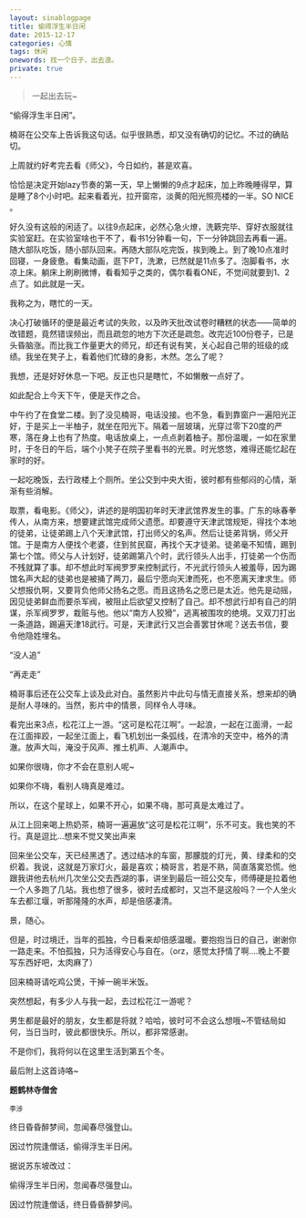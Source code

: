 ```yaml
---
layout: sinablogpage
title: 偷得浮生半日闲
date: 2015-12-17
categories: 心情 
tags: 休闲
onewords: 找一个日子，出去浪。
private: true
---
```

> 一起出去玩~

“偷得浮生半日闲”。

楠哥在公交车上告诉我这句话。似乎很熟悉，却又没有确切的记忆。不过的确贴切。

上周就约好考完去看《师父》，今日如约，甚是欢喜。

恰恰是决定开始lazy节奏的第一天，早上懒懒的9点才起床，加上昨晚睡得早，算是睡了8个小时吧。起来看着光，拉开窗帘，淡黄的阳光照亮楼的一半。SO NICE 。 

好久没有这般的闲适了。以往9点起床，必然心急火燎，洗簌完毕、穿好衣服就往实验室赶。在实验室啥也干不了，看书1分钟看一句，下一分钟跳回去再看一遍。随大部队吃饭，随小部队回来。再随大部队吃完饭，挨到晚上。到了晚10点准时回寝，一身疲惫。看集动画，逛下PT，洗漱，已然就是11点多了。泡脚看书，水凉上床。躺床上刷刷微博，看看知乎之类的，偶尔看看ONE，不觉间就要到1、2点了。如此就是一天。

我称之为，瞎忙的一天。

决心打破循环的便是最近考试的失败，以及昨天批改试卷时糟糕的状态——简单的改错题，竟然错误频出，而且疏忽的地方下次还是疏忽。改完近100份卷子，已是头昏脑涨。而比我工作量更大的师兄，却还有说有笑，关心起自己带的班级的成绩。我坐在凳子上，看着他们忙碌的身影，木然。怎么了呢？

我想，还是好好休息一下吧。反正也只是瞎忙，不如懒散一点好了。

如此配合上今天下午，便是天作之合。

中午约了在食堂二楼。到了没见楠哥，电话没接。也不急，看到靠窗户一遍阳光正好，于是买上一半柚子，就坐在阳光下。隔着一层玻璃，光穿过零下20度的严寒，落在身上也有了热度。电话放桌上，一点点剥着柚子。那份温暖，一如在家里时，于冬日的午后，端个小凳子在院子里看书的光景。时光悠悠，难得还能忆起在家时的好。

一起吃晚饭，去行政楼上个厕所。坐公交到中央大街，彼时都有些郁闷的心情，渐渐有些消解。

取票，看电影。《师父》，讲述的是明国初年时天津武馆界发生的事。广东的咏春拳传人，从南方来，想要建武馆完成师父遗愿。却要遵守天津武馆规矩，得找个本地的徒弟，让徒弟踢上八个天津武馆，打出师父的名声。然后让徒弟背锅，师父开馆。于是南方人便找个老婆，住到贫民窟，再找个天才徒弟。徒弟毫不知情，踢到第七个馆。师父与人计划好，徒弟踢第八个时，武行领头人出手，打徒弟一个伤而不残就算了事。却不想此时军阀罗罗来控制武行，不光武行领头人被羞辱，因为踢馆名声大起的徒弟也是被捅了两刀，最后宁愿向天津而死，也不愿离天津求生。师父想报仇啊，又要背负他师父扬名之愿。而且这扬名之愿已是太近。他先是动摇，因见徒弟鲜血而要杀军阀，被阻止后欲望又控制了自己。却不想武行却有自己的阴谋，杀军阀罗罗，栽赃与他。他以“南方人狡猾”，逃离被围攻的绝境。又双刀打出一条道路，踢遍天津18武行。可是，天津武行又岂会善罢甘休呢？送去书信，要令他隐姓埋名。

“没人追”

“再走走”

楠哥事后还在公交车上谈及此对白。虽然影片中此句与情无直接关系，想来却的确是耐人寻味的。当然，影片中的情景，同样令人寻味。

看完出来3点，松花江上一游。“这可是松花江啊”。一起浪，一起在江面滑，一起在江面摔跤，一起坐江面上，看飞机划出一条弧线，在清冷的天空中，格外的清澈。放声大叫，淹没于风声、推土机声、人潮声中。

如果你很嗨，你才不会在意别人呢~

如果你不嗨，看别人嗨真是难过。

所以，在这个星球上，如果不开心，如果不嗨，那可真是太难过了。

从江上回来喝上热奶茶，楠哥一遍遍放“这可是松花江啊”，乐不可支。我也笑的不行。真是逗比...想来不觉又笑出声来

回来坐公交车，天已经黑透了。透过结冰的车窗，那朦胧的灯光，黄、绿柔和的交织着。我说，这就是万家灯火，最是喜欢；楠哥言，若是不熟，简直落寞恐慌。他跟我讲他去杭州几次坐公交去西湖的事，讲坐到最后一班公交车，师傅硬是拉着他一个人多跑了几站。我也想了很多，彼时去成都时，又岂不是这般吗？一个人坐火车去都江堰，听那隆隆的水声，却是倍感凄清。

景，随心。

但是，时过境迁，当年的孤独，今日看来却倍感温暖。要抱抱当日的自己，谢谢你一路走来。不怕孤独，只为活得安心与自在。（orz，感觉太抒情了啊....晚上不要写东西好吧，太肉麻了）

回来楠哥请吃鸡公煲，干掉一碗半米饭。

突然想起，有多少人与我一起，去过松花江一游呢？

男生都是最好的朋友，女生都是将就？哈哈，彼时可不会这么想哦~不管结局如何，当日当时，彼此都很快乐。所以，都非常感谢。

不是你们，我将何以在这里生活到第五个冬。

最后附上这首诗咯~

**题鹤林寺僧舍**

<small>李涉</small>

终日昏昏醉梦间，忽闻春尽强登山。

因过竹院逢僧话，偷得浮生半日闲。


据说苏东坡改过：


偷得浮生半日闲，忽闻春尽强登山。 

因过竹院逢僧话，终日昏昏醉梦间。


